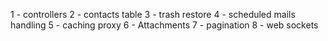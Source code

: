 1 - controllers
2 - contacts table
3 - trash restore
4 - scheduled mails handling
5 - caching proxy
6 - Attachments
7 - pagination
8 - web sockets
